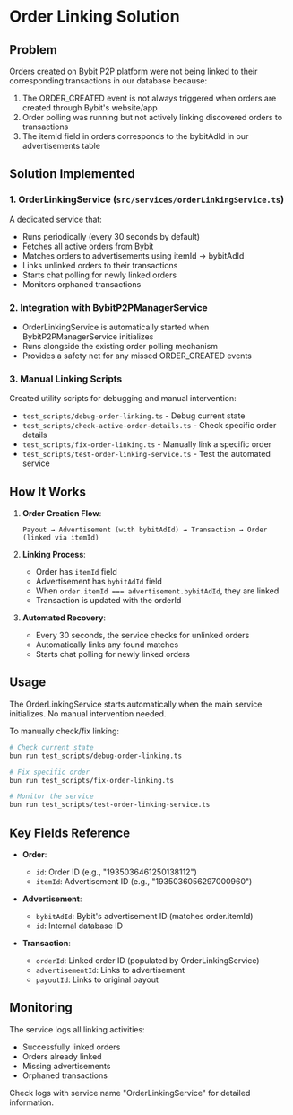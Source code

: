 # Order Linking Solution

## Problem
Orders created on Bybit P2P platform were not being linked to their corresponding transactions in our database because:
1. The ORDER_CREATED event is not always triggered when orders are created through Bybit's website/app
2. Order polling was running but not actively linking discovered orders to transactions
3. The itemId field in orders corresponds to the bybitAdId in our advertisements table

## Solution Implemented

### 1. **OrderLinkingService** (`src/services/orderLinkingService.ts`)
A dedicated service that:
- Runs periodically (every 30 seconds by default)
- Fetches all active orders from Bybit
- Matches orders to advertisements using itemId → bybitAdId
- Links unlinked orders to their transactions
- Starts chat polling for newly linked orders
- Monitors orphaned transactions

### 2. **Integration with BybitP2PManagerService**
- OrderLinkingService is automatically started when BybitP2PManagerService initializes
- Runs alongside the existing order polling mechanism
- Provides a safety net for any missed ORDER_CREATED events

### 3. **Manual Linking Scripts**
Created utility scripts for debugging and manual intervention:
- `test_scripts/debug-order-linking.ts` - Debug current state
- `test_scripts/check-active-order-details.ts` - Check specific order details
- `test_scripts/fix-order-linking.ts` - Manually link a specific order
- `test_scripts/test-order-linking-service.ts` - Test the automated service

## How It Works

1. **Order Creation Flow**:
   ```
   Payout → Advertisement (with bybitAdId) → Transaction → Order (linked via itemId)
   ```

2. **Linking Process**:
   - Order has `itemId` field
   - Advertisement has `bybitAdId` field
   - When `order.itemId === advertisement.bybitAdId`, they are linked
   - Transaction is updated with the orderId

3. **Automated Recovery**:
   - Every 30 seconds, the service checks for unlinked orders
   - Automatically links any found matches
   - Starts chat polling for newly linked orders

## Usage

The OrderLinkingService starts automatically when the main service initializes. No manual intervention needed.

To manually check/fix linking:
```bash
# Check current state
bun run test_scripts/debug-order-linking.ts

# Fix specific order
bun run test_scripts/fix-order-linking.ts

# Monitor the service
bun run test_scripts/test-order-linking-service.ts
```

## Key Fields Reference

- **Order**: 
  - `id`: Order ID (e.g., "1935036461250138112")
  - `itemId`: Advertisement ID (e.g., "1935036056297000960")
  
- **Advertisement**:
  - `bybitAdId`: Bybit's advertisement ID (matches order.itemId)
  - `id`: Internal database ID
  
- **Transaction**:
  - `orderId`: Linked order ID (populated by OrderLinkingService)
  - `advertisementId`: Links to advertisement
  - `payoutId`: Links to original payout

## Monitoring

The service logs all linking activities:
- Successfully linked orders
- Orders already linked
- Missing advertisements
- Orphaned transactions

Check logs with service name "OrderLinkingService" for detailed information.